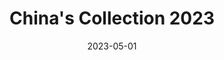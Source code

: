 ---
date: 2023-05-01
menus: "main"
featured_image: 1.JPG
title: China's Collection 2023
description: Collection started in Shanghai, China in 2023
featured: false
type: gallery
sort_by: Name
params:
  theme: light
categories: ["china", "colors","postcard","collection"]
resources:
  - src: 1.JPG
    title: Strangers on the street (acrylic - 13 x 13 cm)
  - src: 2.JPG
    title: New terrains (acrylic - 13 x 13 cm)  
  - src: 3.JPG
    title: The mysterious story of the ancient (acrylic - 13 x 13 cm)
  - src: 4.JPG
    title: Confused, night time (acrylic - 13 x 13 cm)    
  - src: 5.JPG
    title: Are you talking to me? I am not sure (acrylic - 13 x 13 cm)                  
  - src: 6.JPG
    title: Visual cues (acrylic - 13 x 13 cm)                            
---